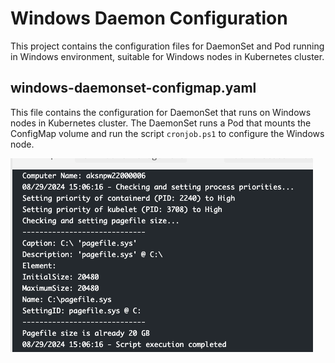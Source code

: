 # Windows Daemon Configuration

This project contains the configuration files for DaemonSet and Pod running in Windows environment, suitable for Windows nodes in Kubernetes cluster.


## windows-daemonset-configmap.yaml

This file contains the configuration for DaemonSet that runs on Windows nodes in Kubernetes cluster. The DaemonSet runs a Pod that mounts the ConfigMap volume and run the script `cronjob.ps1` to configure the Windows node.

![](images/windows-daemonset-configmap.png)